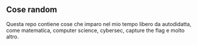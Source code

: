 ## Cose random
Questa repo contiene cose che imparo nel mio tempo libero da autodidatta, come matematica, computer science, cybersec, capture the flag e molto altro.
